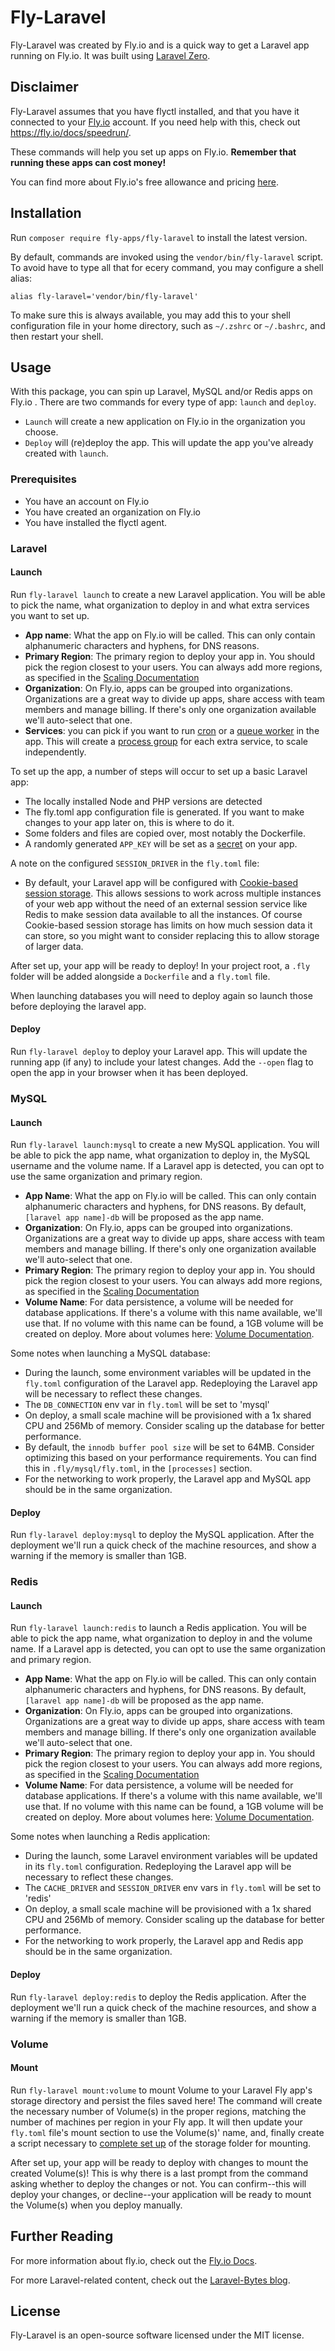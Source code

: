 # Fly-Laravel

Fly-Laravel was created by Fly.io and is a quick way to get a Laravel app running on Fly.io. It was built using [Laravel Zero](https://laravel-zero.com).

## Disclaimer

Fly-Laravel assumes that you have flyctl installed, and that you have it connected to your [Fly.io](https://www.fly.io) account. If you need help with this, check out  https://fly.io/docs/speedrun/.

These commands will help you set up apps on Fly.io. **Remember that running these apps can cost money!** 

You can find more about Fly.io's free allowance and pricing [here](https://fly.io/docs/about/pricing/).

## Installation 

Run `composer require fly-apps/fly-laravel` to install the latest version. 

By default, commands are invoked using the `vendor/bin/fly-laravel` script. To avoid have to type all that for ecery command, you may configure a shell alias: 

```shell
alias fly-laravel='vendor/bin/fly-laravel'
```

To make sure this is always available, you may add this to your shell configuration file in your home directory, such as `~/.zshrc` or `~/.bashrc`, and then restart your shell.

## Usage 

With this package, you can spin up Laravel, MySQL and/or Redis apps on Fly.io . There are two commands for every type of app: `launch` and `deploy`.

- `Launch` will create a new application on Fly.io in the organization you choose.
- `Deploy` will (re)deploy the app. This will update the app you've already created with `launch`.

### Prerequisites
- You have an account on Fly.io 
- You have created an organization on Fly.io
- You have installed the flyctl agent.

### Laravel

#### Launch

Run `fly-laravel launch` to create a new Laravel application. You will be able to pick the name, what organization to deploy in and what extra services you want to set up.
- **App name**: What the app on Fly.io will be called. This can only contain alphanumeric characters and hyphens, for DNS reasons.
- **Primary Region**: The primary region to deploy your app in. You should pick the region closest to your users. You can always add more regions, as specified in the [Scaling Documentation](https://fly.io/docs/apps/scale-count/#add-a-new-region)
- **Organization**: On Fly.io, apps can be grouped into organizations. Organizations are a great way to divide up apps, share access with team members and manage billing. If there's only one organization available we'll auto-select that one.
- **Services**: you can pick if you want to run [cron](https://laravel.com/docs/10.x/scheduling) or a [queue worker](https://laravel.com/docs/10.x/queues#main-content) in the app. This will create a [process group](https://fly.io/docs/apps/processes/) for each extra service, to scale independently. 

To set up the app, a number of steps will occur to set up a basic Laravel app: 
- The locally installed Node and PHP versions are detected
- The fly.toml app configuration file is generated. If you want to make changes to your app later on, this is where to do it. 
- Some folders and files are copied over, most notably the Dockerfile.
- A randomly generated `APP_KEY` will be set as a [secret](https://fly.io/docs/reference/secrets/) on your app. 

A note on the configured `SESSION_DRIVER` in the `fly.toml` file:
- By default, your Laravel app will be configured with [Cookie-based session storage](https://fly.io/laravel-bytes/taking-laravel-global/#:~:text=The-,simplest%20solution,-here%20is%20to). This allows sessions to work across multiple instances of your web app without the need of an external session service like Redis to make session data available to all the instances. Of course Cookie-based session storage has limits on how much session data it can store, so you might want to consider replacing this to allow storage of larger data.

After set up, your app will be ready to deploy! In your project root, a `.fly` folder will be added alongside a `Dockerfile` and a `fly.toml` file. 

When launching databases you will need to deploy again so launch those before deploying the laravel app. 

#### Deploy

Run `fly-laravel deploy` to deploy your Laravel app. This will update the running app (if any) to include your latest changes. Add the `--open` flag to open the app in your browser when it has been deployed. 

### MySQL

#### Launch

Run `fly-laravel launch:mysql` to create a new MySQL application. You will be able to pick the app name, what organization to deploy in, the MySQL username and the volume name. If a Laravel app is detected, you can opt to use the same organization and primary region.
- **App Name**: What the app on Fly.io will be called. This can only contain alphanumeric characters and hyphens, for DNS reasons. By default, `[laravel app name]-db` will be proposed as the app name. 
- **Organization**: On Fly.io, apps can be grouped into organizations. Organizations are a great way to divide up apps, share access with team members and manage billing. If there's only one organization available we'll auto-select that one.
- **Primary Region**: The primary region to deploy your app in. You should pick the region closest to your users. You can always add more regions, as specified in the [Scaling Documentation](https://fly.io/docs/apps/scale-count/#add-a-new-region) 
- **Volume Name**: For data persistence, a volume will be needed for database applications. If there's a volume with this name available, we'll use that. If no volume with this name can be found, a 1GB volume will be created on deploy. More about volumes here: [Volume Documentation](https://fly.io/docs/reference/volumes/). 

Some notes when launching a MySQL database: 
- During the launch, some environment variables will be updated in the `fly.toml` configuration of the Laravel app. Redeploying the Laravel app will be necessary to reflect these changes.
- The `DB_CONNECTION` env var in `fly.toml` will be set to 'mysql'
- On deploy, a small scale machine will be provisioned with a 1x shared CPU and 256Mb of memory. Consider scaling up the database for better performance.
- By default, the `innodb buffer pool size` will be set to 64MB. Consider optimizing this based on your performance requirements. You can find this in `.fly/mysql/fly.toml`, in the `[processes]` section.
- For the networking to work properly, the Laravel app and MySQL app should be in the same organization.

#### Deploy

Run `fly-laravel deploy:mysql` to deploy the MySQL application. After the deployment we'll run a quick check of the machine resources, and show a warning if the memory is smaller than 1GB.

### Redis

#### Launch

Run `fly-laravel launch:redis` to launch a Redis application. You will be able to pick the app name, what organization to deploy in and the volume name. If a Laravel app is detected, you can opt to use the same organization and primary region.
- **App Name**: What the app on Fly.io will be called. This can only contain alphanumeric characters and hyphens, for DNS reasons. By default, `[laravel app name]-db` will be proposed as the app name.
- **Organization**: On Fly.io, apps can be grouped into organizations. Organizations are a great way to divide up apps, share access with team members and manage billing. If there's only one organization available we'll auto-select that one.
- **Primary Region**: The primary region to deploy your app in. You should pick the region closest to your users. You can always add more regions, as specified in the [Scaling Documentation](https://fly.io/docs/apps/scale-count/#add-a-new-region)
- **Volume Name**: For data persistence, a volume will be needed for database applications. If there's a volume with this name available, we'll use that. If no volume with this name can be found, a 1GB volume will be created on deploy. More about volumes here: [Volume Documentation](https://fly.io/docs/reference/volumes/).

Some notes when launching a Redis application:
- During the launch, some Laravel environment variables will be updated in its `fly.toml` configuration. Redeploying the Laravel app will be necessary to reflect these changes.
- The `CACHE_DRIVER` and `SESSION_DRIVER` env vars in `fly.toml` will be set to 'redis'
- On deploy, a small scale machine will be provisioned with a 1x shared CPU and 256Mb of memory. Consider scaling up the database for better performance.
- For the networking to work properly, the Laravel app and Redis app should be in the same organization.

#### Deploy

Run `fly-laravel deploy:redis` to deploy the Redis application. After the deployment we'll run a quick check of the machine resources, and show a warning if the memory is smaller than 1GB.

### Volume

#### Mount

Run `fly-laravel mount:volume` to mount Volume to your Laravel Fly app's storage directory and persist the files saved here! The command will create the necessary number of Volume(s) in the proper regions, matching the number of machines per region in your Fly app. It will then update your `fly.toml` file's mount section to use the Volume(s)' name, and, finally create a script necessary to [complete set up](https://fly.io/docs/laravel/the-basics/laravel-volume-storage/#:~:text=Laravel%E2%80%99s%20default%20configuration.-,To%20fix,-the%20little%20storage) of the storage folder for mounting.

After set up, your app will be ready to deploy with changes to mount the created Volume(s)! This is why there is a last prompt from the command asking whether to deploy the changes or not. You can confirm--this will deploy your changes, or decline--your application will be ready to mount the Volume(s) when you deploy manually.

## Further Reading
For more information about fly.io, check out the [Fly.io Docs](https://fly.io/docs/).

For more Laravel-related content, check out the [Laravel-Bytes blog](https://fly.io/laravel-bytes/).

## License

Fly-Laravel is an open-source software licensed under the MIT license.
